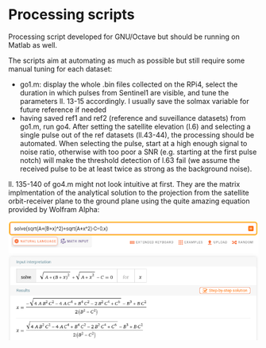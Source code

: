 # Processing scripts
Processing script developed for GNU/Octave but should be running on Matlab as well.

The scripts aim at automating as much as possible but still require some manual tuning for each
dataset:
* go1.m: display the whole .bin files collected on the RPi4, select the duration in which pulses
from Sentinel1 are visible, and tune the parameters ll. 13-15 accordingly. I usually save the
solmax variable for future reference if needed
* having saved ref1 and ref2 (reference and suveillance datasets) from go1.m, run go4. After setting
the satellite elevation (l.6) and selecting a single pulse out of the ref datasets (ll.43-44), the
processing should be automated. When selecting the pulse, start at a high enough signal to noise
ratio, otherwise with too poor a SNR (e.g. starting at the first pulse notch) will make the
threshold detection of l.63 fail (we assume the received pulse to be at least twice as strong as
the background noise).

ll. 135-140 of go4.m might not look intuitive at first. They are the matrix implmentation of the analytical
solution to the projection from the satellite orbit-receiver plane to the ground plane using the quite
amazing equation provided by Wolfram Alpha:

<img src="2021-11-09-075916_1024x768_scrot.png">
